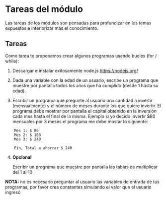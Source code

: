 # Tareas del módulo

Las tareas de los módulos son pensadas para profundizar en los temas expuestos e interiorizar más el conocimiento. 

## Tareas

Como tarea te proponemos crear algunos programas usando bucles (for / while):

1. Descargar e instalar exitosamente node.js https://nodejs.org/

2. Dada una variable con la edad de un usuario, escribe un programa que muestre por pantalla todos los años que ha cumplido (desde 1 hasta su edad).

3. Escribir un programa que pregunte al usuario una cantidad a invertir (mensualmente) y el número de meses durante los que quiere invertir. El programa debe mostrar por pantalla el capital obtenido en la inversión cada mes hasta el final de la misma. Ejemplo si yo decido invertir $80 mensuales por 3 meses el programa me debe mostar lo siguiente:

```
    Mes 1: $ 80
    Mes 2: $ 160
    Mes 3: $ 240

    Fin, Total a ahorrar $ 240
```


4. **Opcional**
    
    Escribir un programa que muestre por pantalla las tablas de multiplicar del 1 al 10



**NOTA:** no es necesario preguntar al usuario las variables de entrada de tus programas, por favor crea constantes simulando el valor que el usuario ingresó
